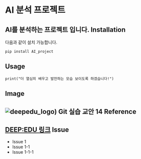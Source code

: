 AI 분석 프로젝트
=================
AI를 분석하는 프로젝트 입니다.
Installation
-----------
다음과 같이 설치 가능합니다.
```
pip install AI_project
```
Usage
------
```
print("더 열심히 배우고 발전하는 모습 보이도록 하겠습니다!")
```
Image
-----
![deepedu_logo](https://user-images.githubusercontent.com/103096786/164391312-cfbc8178-8152-4179-aa89-af9ae6adadf6.png))
Git 실습 교안 14
Reference
------
[DEEP:EDU 링크](https://www.deepedu.ai/)
Issue
------
- Issue 1
- Issue 1-1
- Issue 1-1-1

